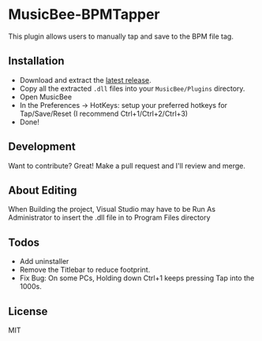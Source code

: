 # MusicBee-BPMTapper
This plugin allows users to manually tap and save to the BPM file tag.

## Installation
- Download and extract the [latest release](https://github.com/TylerMD/MusicBee-BPMTapper/releases).
- Copy all the extracted `.dll` files into your `MusicBee/Plugins` directory.
- Open MusicBee
- In the Preferences -> HotKeys: setup your preferred hotkeys for Tap/Save/Reset (I recommend Ctrl+1/Ctrl+2/Ctrl+3)
- Done!


## Development
Want to contribute? Great! Make a pull request and I'll review and merge.

## About Editing
When Building the project, Visual Studio may have to be Run As Administrator to insert the .dll file in to Program Files directory

## Todos
 - Add uninstaller
 - Remove the Titlebar to reduce footprint.
 - Fix Bug: On some PCs, Holding down Ctrl+1 keeps pressing Tap into the 1000s.
 
## License
MIT

